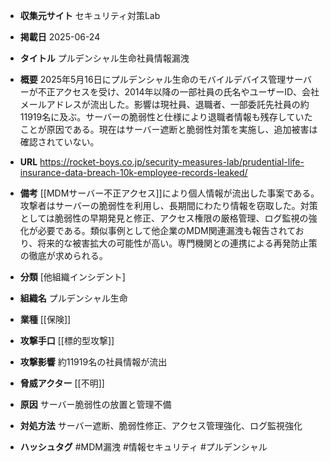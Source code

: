 - **収集元サイト**
セキュリティ対策Lab

- **掲載日**
2025-06-24

- **タイトル**
プルデンシャル生命社員情報漏洩

- **概要**
2025年5月16日にプルデンシャル生命のモバイルデバイス管理サーバーが不正アクセスを受け、2014年以降の一部社員の氏名やユーザーID、会社メールアドレスが流出した。影響は現社員、退職者、一部委託先社員の約11919名に及ぶ。サーバーの脆弱性と仕様により退職者情報も残存していたことが原因である。現在はサーバー遮断と脆弱性対策を実施し、追加被害は確認されていない。

- **URL**
https://rocket-boys.co.jp/security-measures-lab/prudential-life-insurance-data-breach-10k-employee-records-leaked/

- **備考**
[[MDMサーバー不正アクセス]]により個人情報が流出した事案である。攻撃者はサーバーの脆弱性を利用し、長期間にわたり情報を窃取した。対策としては脆弱性の早期発見と修正、アクセス権限の厳格管理、ログ監視の強化が必要である。類似事例として他企業のMDM関連漏洩も報告されており、将来的な被害拡大の可能性が高い。専門機関との連携による再発防止策の徹底が求められる。

- **分類**
[他組織インシデント]

- **組織名**
プルデンシャル生命

- **業種**
[[保険]]

- **攻撃手口**
[[標的型攻撃]]

- **攻撃影響**
約11919名の社員情報が流出

- **脅威アクター**
[[不明]]

- **原因**
サーバー脆弱性の放置と管理不備

- **対処方法**
サーバー遮断、脆弱性修正、アクセス管理強化、ログ監視強化

- **ハッシュタグ**
#MDM漏洩 #情報セキュリティ #プルデンシャル
